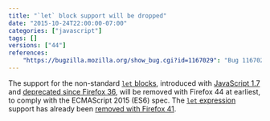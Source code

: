 ```yaml
---
title: "`let` block support will be dropped"
date: "2015-10-24T22:00:00-07:00"
categories: ["javascript"]
tags: []
versions: ["44"]
references:
    "https://bugzilla.mozilla.org/show_bug.cgi?id=1167029": "Bug 1167029 - Remove SpiderMonkey support for let blocks"
---
```

The support for the non-standard [`let` blocks](https://developer.mozilla.org/en-US/docs/Web/JavaScript/Reference/Statements/let#let_blocks), introduced with [JavaScript 1.7](https://developer.mozilla.org/en-US/docs/Web/JavaScript/New_in_JavaScript/1.7) and [deprecated since Firefox 36](https://www.fxsitecompat.com/en-US/docs/2014/let-blocks-and-expressions-have-been-deprecated/), will be removed with Firefox 44 at earliest, to comply with the ECMAScript 2015 (ES6) spec. The [`let` expression](https://developer.mozilla.org/en-US/docs/Web/JavaScript/Reference/Statements/let#let_expressions) support has already been [removed with Firefox 41](https://www.fxsitecompat.com/en-US/docs/2015/let-expression-support-has-been-dropped/).
